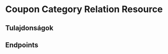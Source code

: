 # Coupon Category Relation Resource

## Tulajdonságok

<ResourceProperties :resource="'coupon_category_relation'" :lang="'hu'"/>

## Endpoints

[//]: <> (GET ENDPOINT)
<ResourceEndpoint :resource="'coupon_category_relation'" :endpoint="'get'" :lang="'hu'">

<template v-slot:responseJSON>

<<< @/docs/fixtures/api/coupon_category_relation/response/json/get_id.json

</template>

<template v-slot:responseXML>

<<< @/docs/fixtures/api/coupon_category_relation/response/xml/get_id.xml

</template>

</ResourceEndpoint>

[//]: <> (GETCOLLECTION ENDPOINT)
<ResourceEndpoint :resource="'coupon_category_relation'" :endpoint="'getCollection'" :lang="'hu'">

<template v-slot:responseJSON>

<<< @/docs/fixtures/api/coupon_category_relation/response/json/get_page.json

</template>

<template v-slot:responseXML>

<<< @/docs/fixtures/api/coupon_category_relation/response/xml/get_page.xml

</template>

</ResourceEndpoint>

[//]: <> (POST ENDPOINT)
<ResourceEndpoint :resource="'coupon_category_relation'" :endpoint="'post'" :lang="'hu'">

<template v-slot:request>

<<< @/docs/fixtures/api/coupon_category_relation/request/post.json

</template>

<template v-slot:responseJSON>

<<< @/docs/fixtures/api/coupon_category_relation/response/json/get_id.json

</template>

<template v-slot:responseXML>

<<< @/docs/fixtures/api/coupon_category_relation/response/xml/get_id.xml

</template>

</ResourceEndpoint>

[//]: <> (PUT ENDPOINT)
<ResourceEndpoint :resource="'coupon_category_relation'" :endpoint="'put'" :lang="'hu'">

<template v-slot:request>

<<< @/docs/fixtures/api/coupon_category_relation/request/post.json

</template>

<template v-slot:responseJSON>

<<< @/docs/fixtures/api/coupon_category_relation/response/json/get_id.json

</template>

<template v-slot:responseXML>

<<< @/docs/fixtures/api/coupon_category_relation/response/xml/get_id.xml

</template>

</ResourceEndpoint>

[//]: <> (DELETE ENDPOINT)
<ResourceEndpoint :resource="'coupon_category_relation'" :endpoint="'delete'" :lang="'hu'"/>


